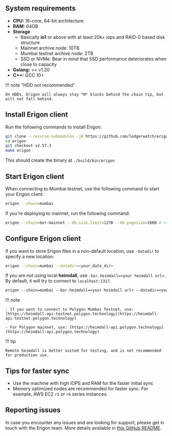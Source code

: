 
## System requirements

- **CPU:** 16-core, 64-bit architecture
- **RAM:** 64GB
- **Storage**
    - Basically **io1** or above with at least 20k+ iops and RAID-0 based disk structure
    - Mainnet archive node: 10TB
    - Mumbai testnet archive node: 2TB
    - SSD or NVMe. Bear in mind that SSD performance deteriorates when close to capacity
- **Golang:** >= v1.20
- **C++:** GCC 10+ 

!!! note "HDD not recommended"

    On HDDs, Erigon will always stay *N* blocks behind the chain tip, but will not fall behind. 


## Install Erigon client

Run the following commands to install Erigon:

```bash
git clone --recurse-submodules -j8 https://github.com/ledgerwatch/erigon
cd erigon
git checkout v2.57.3
make erigon
```

This should create the binary at `./build/bin/erigon`

## Start Erigon client

When connecting to Mumbai testnet, use the following command to start your Erigon client:

```bash
erigon --chain=mumbai
```

If you're deploying to mainnet, run the following command:

```bash
erigon --chain=bor-mainnet --db.size.limit=12TB --db.pagesize=16KB # remaining flags follow
```

## Configure Erigon client

If you want to store Erigon files in a non-default location, use `-datadir` to specify a new location:
    
```bash
erigon --chain=mumbai --datadir=<your_data_dir>
```
    
If you are not using local **heimdall**, use `-bor.heimdall=<your heimdall url>`. By default, it will try to connect to `localhost:1317`.
    
```makefile
erigon --chain=mumbai --bor.heimdall=<your heimdall url> --datadir=<your_data_dir>
```

!!! note

    - If you want to connect to Polygon Mumbai Testnet, use: [https://heimdall-api-testnet.polygon.technology](https://heimdall-api-testnet.polygon.technology)

    - For Polygon mainnet, use: [https://heimdall-api.polygon.technology](https://heimdall-api.polygon.technology)

!!! tip 

    Remote heimdall is better suited for testing, and is not recommended for production use. 

## Tips for faster sync

- Use the machine with high IOPS and RAM for the faster initial sync
- Memory optimized nodes are recommended for faster sync. For example, AWS EC2 `r5` or `r6` series instances.

## Reporting issues

In case you encounter any issues and are looking for support, please get in touch with the Erigon team. More details available in [this GitHub README](https://github.com/ledgerwatch/erigon?tab=readme-ov-file#getting-in-touch).